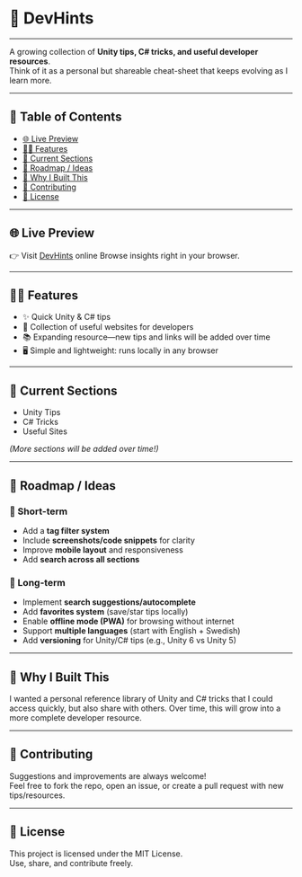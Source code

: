 # 🚀 DevHints  
---

A growing collection of **Unity tips, C# tricks, and useful developer resources**.  
Think of it as a personal but shareable cheat-sheet that keeps evolving as I learn more.

---

## 📑 Table of Contents
- [🌐 Live Preview](#-live-preview)  
- [🧑‍💻 Features](#-features)  
- [📂 Current Sections](#-current-sections)  
- [🚧 Roadmap / Ideas](#-roadmap--ideas)  
- [🌟 Why I Built This](#-why-i-built-this)  
- [🤝 Contributing](#-contributing)  
- [📜 License](#-license)  

---

## 🌐 Live Preview
👉 Visit [DevHints](https://devhints.netlify.app/)  online
Browse insights right in your browser.

---

## 🧑‍💻 Features

- ✨ Quick Unity & C# tips  
- 🔗 Collection of useful websites for developers  
- 📚 Expanding resource—new tips and links will be added over time  
- 🖥️ Simple and lightweight: runs locally in any browser  

---

## 📂 Current Sections
- Unity Tips  
- C# Tricks  
- Useful Sites  

*(More sections will be added over time!)*

---

## 🚧 Roadmap / Ideas

### 🔹 Short-term
- Add a **tag filter system**  
- Include **screenshots/code snippets** for clarity  
- Improve **mobile layout** and responsiveness  
- Add **search across all sections**

### 🔹 Long-term
- Implement **search suggestions/autocomplete**  
- Add **favorites system** (save/star tips locally)  
- Enable **offline mode (PWA)** for browsing without internet  
- Support **multiple languages** (start with English + Swedish)  
- Add **versioning** for Unity/C# tips (e.g., Unity 6 vs Unity 5)  

---

## 🌟 Why I Built This

I wanted a personal reference library of Unity and C# tricks that I could access quickly, but also share with others. Over time, this will grow into a more complete developer resource.

---

## 🤝 Contributing

Suggestions and improvements are always welcome!  
Feel free to fork the repo, open an issue, or create a pull request with new tips/resources.

---

## 📜 License

This project is licensed under the MIT License.  
Use, share, and contribute freely.
